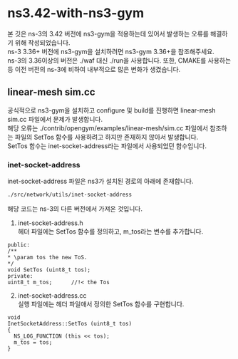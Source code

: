 # ns3.42-with-ns3-gym
 본 깃은 ns-3의 3.42 버전에 ns3-gym을 적용하는데 있어서 발생하는 오류를 해결하기 위해 작성되었습니다.<br>
ns-3 3.36+ 버전에 ns3-gym을 설치하려면 ns3-gym 3.36+을 참조해주세요.<br>
ns-3의 3.36이상의 버전은 ./waf 대신 ./run을 사용합니다. 또한, CMAKE를 사용하는 등 이전 버전의 ns-3에 비하여 내부적으로 많은 변화가 생겼습니다.<br>

## linear-mesh sim.cc
 공식적으로 ns3-gym을 설치하고 configure 및 build를 진행하면 linear-mesh sim.cc 파일에서 문제가 발생합니다.<br>
해당 오류는 ./contrib/opengym/examples/linear-mesh/sim.cc 파일에서 참조하는 파일의 SetTos 함수를 사용하려고 하지만 존재하지 않아서 발생합니다.<br>
SetTos 함수는 inet-socket-address라는 파일에서 사용되었던 함수입니다.<br>

### inet-socket-address
inet-socket-address 파일은 ns3가 설치된 경로의 아래에 존재합니다.<br>
```
./src/network/utils/inet-socket-address
```

해당 코드는 ns-3의 다른 버전에서 가져온 것입니다.<br>
1. inet-socket-address.h<br>
헤더 파일에는 SetTos 함수를 정의하고, m_tos라는 변수를 추가합니다.
```
public:
/**
* \param tos the new ToS.
*/
void SetTos (uint8_t tos);
private:
uint8_t m_tos;      //!< the Tos
```
2. inet-socket-address.cc<br>
실행 파일에는 헤더 파일애서 정의한 SetTos 함수를 구현합니다.
```
void
InetSocketAddress::SetTos (uint8_t tos)
{
  NS_LOG_FUNCTION (this << tos);
  m_tos = tos;
}
```
